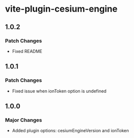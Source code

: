 # vite-plugin-cesium-engine

## 1.0.2

### Patch Changes

- Fixed README

## 1.0.1

### Patch Changes

- Fixed issue when ionToken option is undefined

## 1.0.0

### Major Changes

- Added plugin options: cesiumEngineVersion and ionToken
